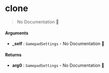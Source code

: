 # clone

> No Documentation 🚧

#### Arguments

- **\_self** : `GamepadSettings` \- No Documentation 🚧

#### Returns

- **arg0** : `GamepadSettings` \- No Documentation 🚧
